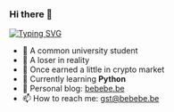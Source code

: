 ### Hi there 👋

[![Typing SVG](https://readme-typing-svg.demolab.com/?lines=Hello;你好;こんにちは;привет;أهلا)](https://git.io/typing-svg)

- 🔭 A common university student
- 🌱 A loser in reality
- 👯 Once earned a little in crypto market
- 🤔 Currently learning **Python**
- 💬 Personal blog: [bebebe.be](https://bebebe.be)
- 📫 How to reach me: [gst@bebebe.be](mailto://gst@bebebe.be)
